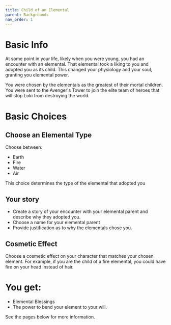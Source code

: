 ```yaml
---
title: Child of an Elemental
parent: Backgrounds
nav_order: 1
---
```


# Basic Info

At some point in your life, likely when you were young, you had an encounter with an elemental. That elemental took a liking to you 
and adopted you as its child. This changed your physiology and your soul, granting you elemental power. 

You were chosen by the elementals as the greatest of their mortal children.
You were sent to the Avenger's Tower to join the elite team of heroes that will stop Loki from destroying the world.

# Basic Choices

## Choose an Elemental Type

Choose between:
* Earth
* Fire
* Water
* Air

This choice determines the type of the elemental that adopted you

## Your story

* Create a story of your encounter with your elemental parent and describe why they adopted you.
* Choose a name for your elemental parent
* Provide justification as to why the elementals chose you. 

## Cosmetic Effect
Choose a cosmetic effect on your character that matches your chosen element.
For example, if you are the child of a fire elemental, you could have fire on your head instead of hair. 

# You get:
* Elemental Blessings
* The power to bend your element to your will.

See the pages below for more information. 